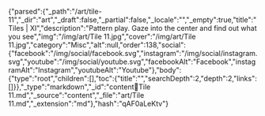 {"parsed":{"_path":"/art/tile-11","_dir":"art","_draft":false,"_partial":false,"_locale":"","_empty":true,"title":"Tiles | XI","description":"Pattern play. Gaze into the center and find out what you see","img":"/img/art/Tile 11.jpg","cover":"/img/art/Tile 11.jpg","category":"Misc","alt":null,"order":138,"social":{"facebook":"/img/social/facebook.svg","instagram":"/img/social/instagram.svg","youtube":"/img/social/youtube.svg","facebookAlt":"Facebook","instagramAlt":"Instagram","youtubeAlt":"Youtube"},"body":{"type":"root","children":[],"toc":{"title":"","searchDepth":2,"depth":2,"links":[]}},"_type":"markdown","_id":"content:art:Tile 11.md","_source":"content","_file":"art/Tile 11.md","_extension":"md"},"hash":"qAF0aLeKtv"}